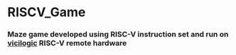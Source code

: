 # RISCV_Game
### Maze game developed using RISC-V instruction set and run on [vicilogic](vicilogic.com) RISC-V remote hardware
